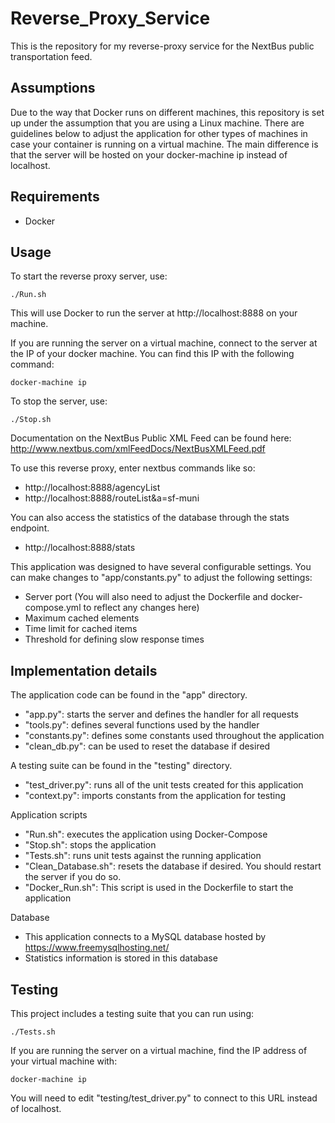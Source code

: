 # Reverse_Proxy_Service
This is the repository for my reverse-proxy service for the NextBus public transportation feed.  

## Assumptions
Due to the way that Docker runs on different machines, this repository is set up under the assumption that you are using a Linux machine.  There are guidelines below to adjust the application for other types of machines in case your container is running on a virtual machine. The main difference is that the server will be hosted on your docker-machine ip instead of localhost.  

## Requirements
- Docker

## Usage
To start the reverse proxy server, use:
```
./Run.sh
```
This will use Docker to run the server at http://localhost:8888 on your machine.

If you are running the server on a virtual machine, connect to the server at the IP of your docker machine.
You can find this IP with the following command:
```
docker-machine ip
```

To stop the server, use:
```
./Stop.sh
```
Documentation on the NextBus Public XML Feed can be found here: http://www.nextbus.com/xmlFeedDocs/NextBusXMLFeed.pdf

To use this reverse proxy, enter nextbus commands like so:
- http://localhost:8888/agencyList
- http://localhost:8888/routeList&a=sf-muni

You can also access the statistics of the database through the stats endpoint.
- http://localhost:8888/stats

This application was designed to have several configurable settings. 
You can make changes to "app/constants.py" to adjust the following settings:
- Server port (You will also need to adjust the Dockerfile and docker-compose.yml to reflect any changes here)
- Maximum cached elements
- Time limit for cached items
- Threshold for defining slow response times

## Implementation details
The application code can be found in the "app" directory.  
- "app.py": starts the server and defines the handler for all requests
- "tools.py": defines several functions used by the handler
- "constants.py": defines some constants used throughout the application
- "clean_db.py": can be used to reset the database if desired

A testing suite can be found in the "testing" directory.
- "test_driver.py": runs all of the unit tests created for this application
- "context.py": imports constants from the application for testing

Application scripts
- "Run.sh": executes the application using Docker-Compose
- "Stop.sh": stops the application
- "Tests.sh": runs unit tests against the running application
- "Clean_Database.sh": resets the database if desired.  You should restart the server if you do so.  
- "Docker_Run.sh": This script is used in the Dockerfile to start the application

Database
- This application connects to a MySQL database hosted by https://www.freemysqlhosting.net/
- Statistics information is stored in this database

## Testing
This project includes a testing suite that you can run using:
```
./Tests.sh
```

If you are running the server on a virtual machine, find the IP address of your virtual machine with:
```
docker-machine ip
```
You will need to edit "testing/test_driver.py" to connect to this URL instead of localhost.  
